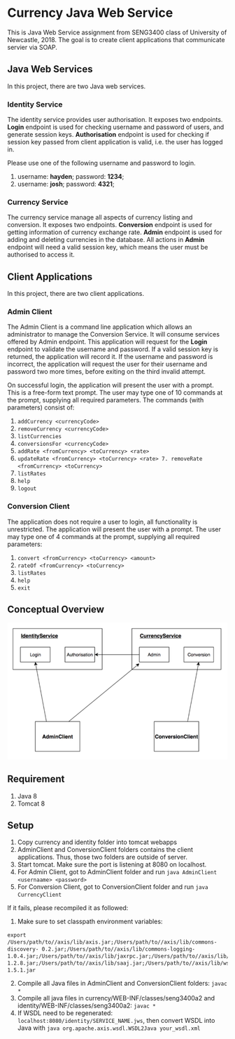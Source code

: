 # Currency Java Web Service

This is Java Web Service assignment from SENG3400 class of University of Newcastle, 2018. The goal is to create client applications that communicate servier via SOAP.

## Java Web Services

In this project, there are two Java web services.

### Identity Service

The identity service provides user authorisation. It exposes two endpoints. **Login** endpoint is used for checking username and password of users, and generate session keys. **Authorisation** endpoint is used for checking if session key passed from client application is valid, i.e. the user has logged in.

Please use one of the following username and password to login.
1. username: **hayden**; password: **1234**;
2. username: **josh**; password: **4321**;

### Currency Service

The currency service manage all aspects of currency listing and conversion. It exposes two endpoints. **Conversion** endpoint is used for getting information of currency exchange rate. **Admin** endpoint is used for adding and deleting currencies in the database. All actions in **Admin** endpoint will need a valid session key, which means the user must be authorised to access it.

## Client Applications

In this project, there are two client applications.

### Admin Client

The Admin Client is a command line application which allows an administrator to manage the Conversion Service. It will consume services offered by Admin endpoint. This application will request for the **Login** endpoint to validate the username and password. If a valid session key is returned, the application will record it. If the username and password is incorrect, the application will request the user for their username and password two more times, before exiting on the third invalid attempt.

On successful login, the application will present the user with a prompt. This is a free-form text prompt. The user may type one of 10 commands at the prompt, supplying all required parameters. The commands (with parameters) consist of:

1. `addCurrency <currencyCode>`
2. `removeCurrency <currencyCode>`
3. `listCurrencies`
4. `conversionsFor <currencyCode>`
5. `addRate <fromCurrency> <toCurrency> <rate>`
6. `updateRate <fromCurrency> <toCurrency> <rate> 7. removeRate <fromCurrency> <toCurrency>`
8. `listRates`
9. `help`
10. `logout`

### Conversion Client

The application does not require a user to login, all functionality is unrestricted. The application will present the user with a prompt. The user may type one of 4 commands at the prompt, supplying all required parameters:

1. `convert <fromCurrency> <toCurrency> <amount>`
2. `rateOf <fromCurrency> <toCurrency>`
3. `listRates`
4. `help`
5. `exit`

## Conceptual Overview

![alt text](https://github.com/Susros/CurrencyJavaWebService/blob/master/conceptual_overview.png "Concept overview image")

## Requirement

1. Java 8
2. Tomcat 8

## Setup

1. Copy currency and identity folder into tomcat webapps
2. AdminClient and ConversionClient folders contains the client applications. Thus, those two folders are outside of server.
3. Start tomcat. Make sure the port is listening at 8080 on localhost.
4. For Admin Client, got to AdminClient folder and run `java AdminClient <usernaame> <password>`
5. For Conversion Client, got to ConversionClient folder and run `java CurrencyClient`

If it fails, please recompiled it as followed:

1. Make sure to set classpath environment variables:

```
export /Users/path/to//axis/lib/axis.jar;/Users/path/to//axis/lib/commons-discovery- 0.2.jar;/Users/path/to//axis/lib/commons-logging- 1.0.4.jar;/Users/path/to//axis/lib/jaxrpc.jar;/Users/path/to//axis/lib/log4j- 1.2.8.jar;/Users/path/to//axis/lib/saaj.jar;/Users/path/to//axis/lib/wsdl4j- 1.5.1.jar
```

2. Compile all Java files in AdminClient and ConversionClient folders: `javac *`
3. Compile all java files in currency/WEB-INF/classes/seng3400a2 and identity/WEB-INF/classes/seng3400a2: `javac *`
4. If WSDL need to be regenerated: `localhost:8080/identity/SERVICE_NAME.jws`, then convert WSDL into Java with `java org.apache.axis.wsdl.WSDL2Java your_wsdl.xml`
